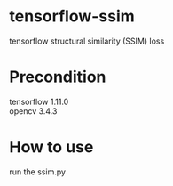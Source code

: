 # tensorflow-ssim
tensorflow structural similarity (SSIM) loss 
# Precondition
tensorflow 1.11.0  
opencv 3.4.3
# How to use
run the ssim.py

